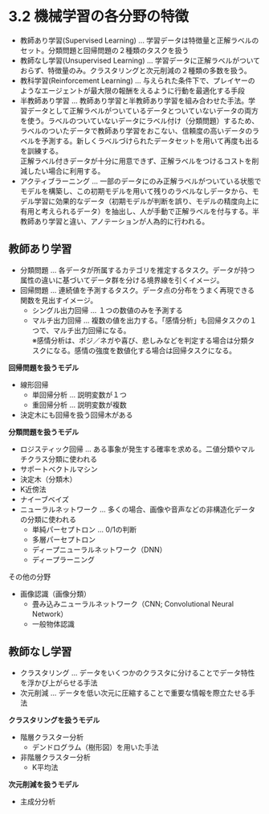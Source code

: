 <script type="text/javascript" async src="https://cdnjs.cloudflare.com/ajax/libs/mathjax/3.2.2/es5/tex-mml-chtml.min.js">
</script>
<script type="text/x-mathjax-config">
 MathJax.Hub.Config({
 tex2jax: {
 inlineMath: [['$', '$'] ],
 displayMath: [ ['$$','$$'], ["\\[","\\]"] ]
 }
 });
</script>

# 3.2 機械学習の各分野の特徴

- 教師あり学習(Supervised Learning) ... 学習データは特徴量と正解ラベルのセット。分類問題と回帰問題の２種類のタスクを扱う
- 教師なし学習(Unsupervised Learning) ... 学習データに正解ラベルがついておらず、特徴量のみ。クラスタリングと次元削減の２種類の多数を扱う。
- 教科学習(Reinforcement Learning) ... 与えられた条件下で、プレイヤーのようなエージェントが最大限の報酬をえるように行動を最適化する手段
- 半教師あり学習 ... 教師あり学習と半教師あり学習を組み合わせた手法。学習データとして正解ラベルがついているデータとついていないデータの両方を使う。ラベルのついていないデータにラベル付け（分類問題）するため、ラベルのついたデータで教師あり学習をおこない、信頼度の高いデータのラベルを予測する。新しくラベルづけられたデータセットを用いて再度も出るを訓練する。  
正解ラベル付きデータが十分に用意できず、正解ラベルをつけるコストを削減したい場合に利用する。
- アクティブラーニング ... 一部のデータにのみ正解ラベルがついている状態でモデルを構築し、この初期モデルを用いて残りのラベルなしデータから、モデル学習に効果的なデータ（初期モデルが判断を誤り、モデルの精度向上に有用と考えられるデータ）を抽出し、人が手動で正解ラベルを付与する。半教師あり学習と違い、アノテーションが人為的に行われる。

## 教師あり学習

- 分類問題 ... 各データが所属するカテゴリを推定するタスク。データが持つ属性の違いに基づいてデータ群を分ける境界線を引くイメージ。
- 回帰問題 ... 連続値を予測するタスク。データ点の分布をうまく再現できる関数を見出すイメージ。  
  - シングル出力回帰 ... １つの数値のみを予測する
  - マルチ出力回帰 ... 複数の値を出力する。「感情分析」も回帰タスクの１つで、マルチ出力回帰になる。  
  ※感情分析は、ポジ／ネガや喜び、悲しみなどを判定する場合は分類タスクになる。感情の強度を数値化する場合は回帰タスクになる。

**回帰問題を扱うモデル**

- 線形回帰
  - 単回帰分析 ... 説明変数が１つ
  - 重回帰分析 ... 説明変数が複数
- 決定木にも回帰を扱う回帰木がある

**分類問題を扱うモデル**

- ロジスティック回帰 ... ある事象が発生する確率を求める。二値分類やマルチクラス分類に使われる
- サポートベクトルマシン
- 決定木（分類木）
- K近傍法
- ナイーブベイズ
- ニューラルネットワーク ... 多くの場合、画像や音声などの非構造化データの分類に使われる
  - 単純パーセプトロン ... 0/1の判断
  - 多層パーセプトロン
  - ディープニューラルネットワーク（DNN）
  - ディープラーニング


その他の分野

- 画像認識（画像分類）
  - 畳み込みニューラルネットワーク（CNN; Convolutional Neural Network）
  - 一般物体認識






## 教師なし学習

- クラスタリング ... データをいくつかのクラスタに分けることでデータ特性を浮かび上がらせる手法
- 次元削減 ... データを低い次元に圧縮することで重要な情報を際立たせる手法

**クラスタリングを扱うモデル**

- 階層クラスター分析
  - デンドログラム（樹形図）を用いた手法
- 非階層クラスター分析
  - K平均法

**次元削減を扱うモデル**

- 主成分分析




